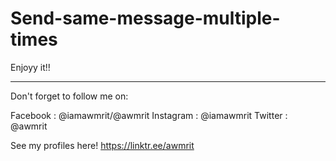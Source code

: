 # Send-same-message-multiple-times

Enjoyy it!!


*******************************
Don't forget to follow me on:

Facebook   :    @iamawmrit/@awmrit
Instagram  :    @iamawmrit
Twitter    :    @awmrit


See my profiles here!
https://linktr.ee/awmrit
